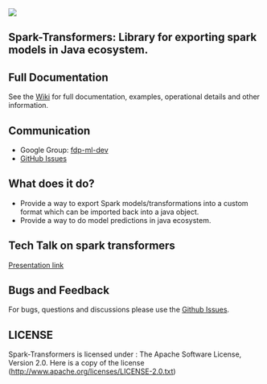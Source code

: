<img src="https://github.com/flipkart-incubator/spark-transformers/blob/master/spark-transformers-logo.png">

## Spark-Transformers: Library for exporting spark models in Java ecosystem.

## Full Documentation

See the [Wiki](https://github.com/flipkart-incubator/spark-transformers/wiki) for full documentation, examples, operational details and other information.

## Communication

- Google Group: [fdp-ml-dev](mailto:fdp-ml-dev@flipkart.com)
- [GitHub Issues](https://github.com/flipkart-incubator/spark-transformers/issues)


## What does it do?

* Provide a way to export Spark models/transformations into a custom format which can be imported back into a java object.
* Provide a way to do model predictions in java ecosystem.

## Tech Talk on spark transformers
[Presentation link](https://docs.google.com/presentation/d/1tfcV0jnoTWhFonY_dzrBO1Qk5ar-jY5yoqWcRQQe6v4/edit?usp=sharing)

## Bugs and Feedback

For bugs, questions and discussions please use the [Github Issues](https://github.com/flipkart-incubator/spark-transformers/issues).

 
## LICENSE
Spark-Transformers is licensed under : The Apache Software License, Version 2.0. Here is a copy of the license (http://www.apache.org/licenses/LICENSE-2.0.txt)
